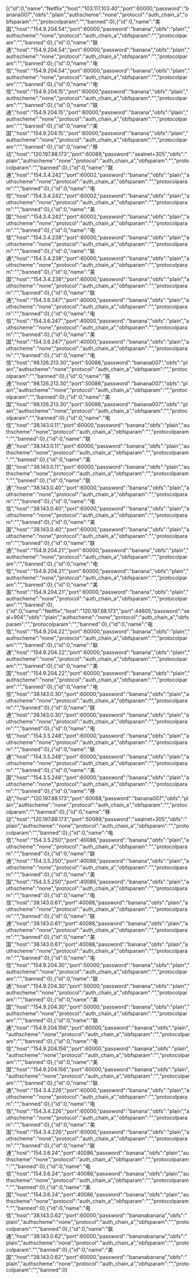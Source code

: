 [{"id":0,"name":"Netflix","host":"103.117.103.40","port":60000,"password":"banana007","obfs":"plain","authscheme":"none","protocol":"auth_chain_a","obfsparam":"","protocolparam":"","banned":0},{"id":0,"name":"美国","host":"154.9.204.54","port":60000,"password":"banana","obfs":"plain","authscheme":"none","protocol":"auth_chain_a","obfsparam":"","protocolparam":"","banned":0},{"id":0,"name":"联通","host":"154.9.204.54","port":60000,"password":"banana","obfs":"plain","authscheme":"none","protocol":"auth_chain_a","obfsparam":"","protocolparam":"","banned":0},{"id":0,"name":"电信","host":"154.9.204.54","port":60000,"password":"banana","obfs":"plain","authscheme":"none","protocol":"auth_chain_a","obfsparam":"","protocolparam":"","banned":0},{"id":0,"name":"电信","host":"154.9.204.15","port":60000,"password":"banana","obfs":"plain","authscheme":"none","protocol":"auth_chain_a","obfsparam":"","protocolparam":"","banned":0},{"id":0,"name":"联通","host":"154.9.204.15","port":60000,"password":"banana","obfs":"plain","authscheme":"none","protocol":"auth_chain_a","obfsparam":"","protocolparam":"","banned":0},{"id":0,"name":"美国","host":"154.9.204.15","port":60000,"password":"banana","obfs":"plain","authscheme":"none","protocol":"auth_chain_a","obfsparam":"","protocolparam":"","banned":0},{"id":0,"name":"移动","host":"120.197.88.173","port":60089,"password":"sealnet+305","obfs":"plain","authscheme":"none","protocol":"auth_chain_a","obfsparam":"","protocolparam":"","banned":0},{"id":0,"name":"联通","host":"154.3.4.242","port":60002,"password":"banana","obfs":"plain","authscheme":"none","protocol":"auth_chain_a","obfsparam":"","protocolparam":"","banned":0},{"id":0,"name":"电信","host":"154.3.4.242","port":60002,"password":"banana","obfs":"plain","authscheme":"none","protocol":"auth_chain_a","obfsparam":"","protocolparam":"","banned":0},{"id":0,"name":"美国","host":"154.3.4.242","port":60002,"password":"banana","obfs":"plain","authscheme":"none","protocol":"auth_chain_a","obfsparam":"","protocolparam":"","banned":0},{"id":0,"name":"电信","host":"154.3.4.238","port":60000,"password":"banana","obfs":"plain","authscheme":"none","protocol":"auth_chain_a","obfsparam":"","protocolparam":"","banned":0},{"id":0,"name":"联通","host":"154.3.4.238","port":60000,"password":"banana","obfs":"plain","authscheme":"none","protocol":"auth_chain_a","obfsparam":"","protocolparam":"","banned":0},{"id":0,"name":"美国","host":"154.3.4.238","port":60000,"password":"banana","obfs":"plain","authscheme":"none","protocol":"auth_chain_a","obfsparam":"","protocolparam":"","banned":0},{"id":0,"name":"联通","host":"154.3.6.247","port":40000,"password":"banana","obfs":"plain","authscheme":"none","protocol":"auth_chain_a","obfsparam":"","protocolparam":"","banned":0},{"id":0,"name":"电信","host":"154.3.6.247","port":40000,"password":"banana","obfs":"plain","authscheme":"none","protocol":"auth_chain_a","obfsparam":"","protocolparam":"","banned":0},{"id":0,"name":"美国","host":"154.3.6.247","port":40000,"password":"banana","obfs":"plain","authscheme":"none","protocol":"auth_chain_a","obfsparam":"","protocolparam":"","banned":0},{"id":0,"name":"电信","host":"98.126.213.30","port":50086,"password":"banana007","obfs":"plain","authscheme":"none","protocol":"auth_chain_a","obfsparam":"","protocolparam":"","banned":0},{"id":0,"name":"联通","host":"98.126.213.30","port":50086,"password":"banana007","obfs":"plain","authscheme":"none","protocol":"auth_chain_a","obfsparam":"","protocolparam":"","banned":0},{"id":0,"name":"美国","host":"98.126.213.30","port":50086,"password":"banana007","obfs":"plain","authscheme":"none","protocol":"auth_chain_a","obfsparam":"","protocolparam":"","banned":0},{"id":0,"name":"电信","host":"38.143.0.11","port":60000,"password":"banana","obfs":"plain","authscheme":"none","protocol":"auth_chain_a","obfsparam":"","protocolparam":"","banned":0},{"id":0,"name":"联通","host":"38.143.0.11","port":60000,"password":"banana","obfs":"plain","authscheme":"none","protocol":"auth_chain_a","obfsparam":"","protocolparam":"","banned":0},{"id":0,"name":"美国","host":"38.143.0.11","port":60000,"password":"banana","obfs":"plain","authscheme":"none","protocol":"auth_chain_a","obfsparam":"","protocolparam":"","banned":0},{"id":0,"name":"联通","host":"38.143.0.40","port":60000,"password":"banana","obfs":"plain","authscheme":"none","protocol":"auth_chain_a","obfsparam":"","protocolparam":"","banned":0},{"id":0,"name":"电信","host":"38.143.0.40","port":60000,"password":"banana","obfs":"plain","authscheme":"none","protocol":"auth_chain_a","obfsparam":"","protocolparam":"","banned":0},{"id":0,"name":"美国","host":"38.143.0.40","port":60000,"password":"banana","obfs":"plain","authscheme":"none","protocol":"auth_chain_a","obfsparam":"","protocolparam":"","banned":0},{"id":0,"name":"联通","host":"154.9.204.21","port":60000,"password":"banana","obfs":"plain","authscheme":"none","protocol":"auth_chain_a","obfsparam":"","protocolparam":"","banned":0},{"id":0,"name":"电信","host":"154.9.204.21","port":60000,"password":"banana","obfs":"plain","authscheme":"none","protocol":"auth_chain_a","obfsparam":"","protocolparam":"","banned":0},{"id":0,"name":"美国","host":"154.9.204.21","port":60000,"password":"banana","obfs":"plain","authscheme":"none","protocol":"auth_chain_a","obfsparam":"","protocolparam":"","banned":0},{"id":0,"name":"Netflix","host":"120.197.88.173","port":44605,"password":"seal+904","obfs":"plain","authscheme":"none","protocol":"auth_chain_a","obfsparam":"","protocolparam":"","banned":0},{"id":0,"name":"电信","host":"154.9.204.22","port":60000,"password":"banana","obfs":"plain","authscheme":"none","protocol":"auth_chain_a","obfsparam":"","protocolparam":"","banned":0},{"id":0,"name":"联通","host":"154.9.204.22","port":60000,"password":"banana","obfs":"plain","authscheme":"none","protocol":"auth_chain_a","obfsparam":"","protocolparam":"","banned":0},{"id":0,"name":"美国","host":"154.9.204.22","port":60000,"password":"banana","obfs":"plain","authscheme":"none","protocol":"auth_chain_a","obfsparam":"","protocolparam":"","banned":0},{"id":0,"name":"电信","host":"38.143.0.30","port":60000,"password":"banana","obfs":"plain","authscheme":"none","protocol":"auth_chain_a","obfsparam":"","protocolparam":"","banned":0},{"id":0,"name":"联通","host":"38.143.0.30","port":60000,"password":"banana","obfs":"plain","authscheme":"none","protocol":"auth_chain_a","obfsparam":"","protocolparam":"","banned":0},{"id":0,"name":"电信","host":"154.3.5.248","port":60000,"password":"banana","obfs":"plain","authscheme":"none","protocol":"auth_chain_a","obfsparam":"","protocolparam":"","banned":0},{"id":0,"name":"联通","host":"154.3.5.248","port":60000,"password":"banana","obfs":"plain","authscheme":"none","protocol":"auth_chain_a","obfsparam":"","protocolparam":"","banned":0},{"id":0,"name":"美国","host":"154.3.5.248","port":60000,"password":"banana","obfs":"plain","authscheme":"none","protocol":"auth_chain_a","obfsparam":"","protocolparam":"","banned":0},{"id":0,"name":"移动","host":"120.197.88.173","port":60088,"password":"banana007","obfs":"plain","authscheme":"none","protocol":"auth_chain_a","obfsparam":"","protocolparam":"","banned":0},{"id":0,"name":"移动","host":"120.197.88.173","port":50089,"password":"sealnet+305","obfs":"plain","authscheme":"none","protocol":"auth_chain_a","obfsparam":"","protocolparam":"","banned":0},{"id":0,"name":"电信","host":"154.3.5.250","port":40086,"password":"banana","obfs":"plain","authscheme":"none","protocol":"auth_chain_a","obfsparam":"","protocolparam":"","banned":0},{"id":0,"name":"联通","host":"154.3.5.250","port":40086,"password":"banana","obfs":"plain","authscheme":"none","protocol":"auth_chain_a","obfsparam":"","protocolparam":"","banned":0},{"id":0,"name":"美国","host":"154.3.5.250","port":40086,"password":"banana","obfs":"plain","authscheme":"none","protocol":"auth_chain_a","obfsparam":"","protocolparam":"","banned":0},{"id":0,"name":"电信","host":"38.143.0.61","port":40088,"password":"banana","obfs":"plain","authscheme":"none","protocol":"auth_chain_a","obfsparam":"","protocolparam":"","banned":0},{"id":0,"name":"联通","host":"38.143.0.61","port":40088,"password":"banana","obfs":"plain","authscheme":"none","protocol":"auth_chain_a","obfsparam":"","protocolparam":"","banned":0},{"id":0,"name":"美国","host":"38.143.0.61","port":40088,"password":"banana","obfs":"plain","authscheme":"none","protocol":"auth_chain_a","obfsparam":"","protocolparam":"","banned":0},{"id":0,"name":"电信","host":"154.9.204.30","port":50000,"password":"banana","obfs":"plain","authscheme":"none","protocol":"auth_chain_a","obfsparam":"","protocolparam":"","banned":0},{"id":0,"name":"联通","host":"154.9.204.30","port":50000,"password":"banana","obfs":"plain","authscheme":"none","protocol":"auth_chain_a","obfsparam":"","protocolparam":"","banned":0},{"id":0,"name":"美国","host":"154.9.204.30","port":50000,"password":"banana","obfs":"plain","authscheme":"none","protocol":"auth_chain_a","obfsparam":"","protocolparam":"","banned":0},{"id":0,"name":"联通","host":"154.9.204.156","port":60000,"password":"banana","obfs":"plain","authscheme":"none","protocol":"auth_chain_a","obfsparam":"","protocolparam":"","banned":0},{"id":0,"name":"电信","host":"154.9.204.156","port":60000,"password":"banana","obfs":"plain","authscheme":"none","protocol":"auth_chain_a","obfsparam":"","protocolparam":"","banned":0},{"id":0,"name":"美国","host":"154.9.204.156","port":60000,"password":"banana","obfs":"plain","authscheme":"none","protocol":"auth_chain_a","obfsparam":"","protocolparam":"","banned":0},{"id":0,"name":"联通","host":"154.3.4.226","port":60000,"password":"banana","obfs":"plain","authscheme":"none","protocol":"auth_chain_a","obfsparam":"","protocolparam":"","banned":0},{"id":0,"name":"电信","host":"154.3.4.226","port":60000,"password":"banana","obfs":"plain","authscheme":"none","protocol":"auth_chain_a","obfsparam":"","protocolparam":"","banned":0},{"id":0,"name":"美国","host":"154.3.4.226","port":60000,"password":"banana","obfs":"plain","authscheme":"none","protocol":"auth_chain_a","obfsparam":"","protocolparam":"","banned":0},{"id":0,"name":"联通","host":"154.3.6.24","port":40086,"password":"banana","obfs":"plain","authscheme":"none","protocol":"auth_chain_a","obfsparam":"","protocolparam":"","banned":0},{"id":0,"name":"电信","host":"154.3.6.24","port":40086,"password":"banana","obfs":"plain","authscheme":"none","protocol":"auth_chain_a","obfsparam":"","protocolparam":"","banned":0},{"id":0,"name":"美国","host":"154.3.6.24","port":40086,"password":"banana","obfs":"plain","authscheme":"none","protocol":"auth_chain_a","obfsparam":"","protocolparam":"","banned":0},{"id":0,"name":"电信","host":"38.143.0.62","port":60000,"password":"bananabanana","obfs":"plain","authscheme":"none","protocol":"auth_chain_a","obfsparam":"","protocolparam":"","banned":0},{"id":0,"name":"联通","host":"38.143.0.62","port":60000,"password":"bananabanana","obfs":"plain","authscheme":"none","protocol":"auth_chain_a","obfsparam":"","protocolparam":"","banned":0},{"id":0,"name":"美国","host":"38.143.0.62","port":60000,"password":"bananabanana","obfs":"plain","authscheme":"none","protocol":"auth_chain_a","obfsparam":"","protocolparam":"","banned":0}

